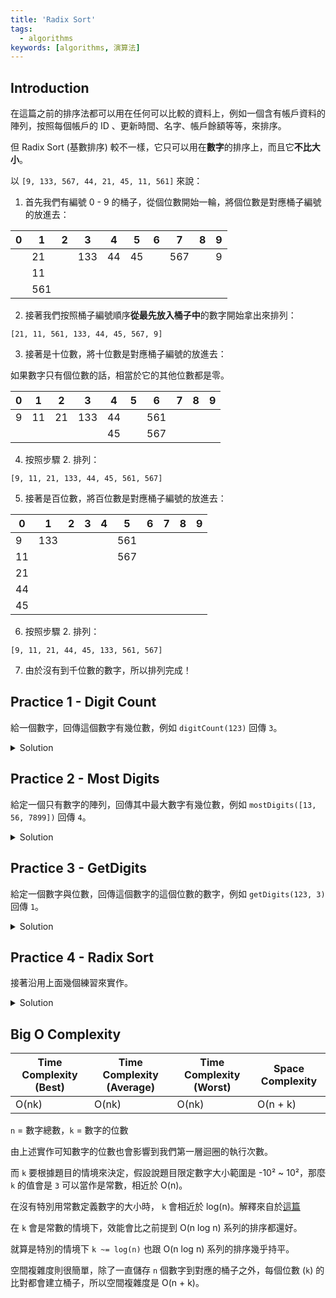```yaml
---
title: 'Radix Sort'
tags:
  - algorithms
keywords: [algorithms, 演算法]
---
```


## Introduction

在這篇之前的排序法都可以用在任何可以比較的資料上，例如一個含有帳戶資料的陣列，按照每個帳戶的 ID 、更新時間、名字、帳戶餘額等等，來排序。

但 Radix Sort (基數排序) 較不一樣，它只可以用在**數字**的排序上，而且它**不比大小**。

以 `[9, 133, 567, 44, 21, 45, 11, 561]` 來說：

1. 首先我們有編號 0 - 9 的桶子，從個位數開始一輪，將個位數是對應桶子編號的放進去：

|  0  |  1  |  2  |  3  |  4  |  5  |  6  |  7  |  8  |  9  |
|---|---|---|---|---|---|---|---|---|---|
|   |  21  |   |  133  |  44  |  45  |   |  567  |   |  9  |
|   |  11  |   |   |   |   |   |   |   |   |
|   |  561  |   |   |   |   |   |   |   |   |

2. 接著我們按照桶子編號順序**從最先放入桶子中**的數字開始拿出來排列：

`[21, 11, 561, 133, 44, 45, 567, 9]`

3. 接著是十位數，將十位數是對應桶子編號的放進去：

如果數字只有個位數的話，相當於它的其他位數都是零。

|  0  |  1  |  2  |  3  |  4  |  5  |  6  |  7  |  8  |  9  |
|---|---|---|---|---|---|---|---|---|---|
|  9  |  11  |  21  |  133  |  44  |    |  561  |    |    |    |
|    |    |    |    |  45  |    |  567  |    |    |    |

4. 按照步驟 2. 排列：

`[9, 11, 21, 133, 44, 45, 561, 567]`

5. 接著是百位數，將百位數是對應桶子編號的放進去：

|  0  |  1  |  2  |  3  |  4  |  5  |  6  |  7  |  8  |  9  |
|---|---|---|---|---|---|---|---|---|---|
|  9  |  133  |    |    |    |  561  |    |    |    |    |
|  11  |    |    |    |    |  567  |    |    |    |    |
|  21  |    |    |    |    |    |    |    |    |    |
|  44  |    |    |    |    |    |    |    |    |    |
|  45  |    |    |    |    |    |    |    |    |    |

6. 按照步驟 2. 排列：

`[9, 11, 21, 44, 45, 133, 561, 567]`

7. 由於沒有到千位數的數字，所以排列完成！

## Practice 1 - Digit Count

給一個數字，回傳這個數字有幾位數，例如 `digitCount(123)` 回傳 `3`。

<details>
  <summary>Solution</summary>

  ```js
  function digitCount(n) {
    return String(n).length;
  }
  ```

  或者是

  ```js
  function digitCount(n) {
    if (num === 0) return 1;
    return Math.floor(Math.log10(Math.abs(num))) + 1;
    // 由於 Math.log10(0) 的情況會是 -Infinity，所以要額外做判斷。
  }
  ```

</details>

## Practice 2 - Most Digits

給定一個只有數字的陣列，回傳其中最大數字有幾位數，例如 `mostDigits([13, 56, 7899])` 回傳 `4`。

<details>
  <summary>Solution</summary>

  ```js
  function mostDigits(arr) {
    let max = 0;
    for (let i = 0; i < arr.length; i++) {
      if (String(arr[i]).length > max) {
        max = String(arr[i]).length;
      }
    }
    return max;
  }
  ```

</details>

## Practice 3 - GetDigits

給定一個數字與位數，回傳這個數字的這個位數的數字，例如 `getDigits(123, 3)` 回傳 `1`。

<details>
  <summary>Solution</summary>

  ```js
  function getDigits(num, digit) {
    return Math.floor(Math.abs(num) / Math.pow(10, digit - 1)) % 10;
  }
  ```

</details>

## Practice 4 - Radix Sort

接著沿用上面幾個練習來實作。

<details>
  <summary>Solution</summary>

  ```js
  function radixSort(arr) {
    const maxDigit = mostDigits(arr);
    for (let k = 1; k <= maxDigit; k++) {
      const digitSlots = Array(10).fill().map(() => []);
      // 或是 Array.from({ length: 10 }, () => []);
      for (let i = 0; i < arr2.length; i++) {
        digitSlots[getDigits(arr2[i], k)].push(arr2[i]);
      }
      arr = digitSlots.flat();
      // 或是 arr = [].concat(...digitSlots);
    }
    return arr2;
  }
  ```

</details>

## Big O Complexity

| Time Complexity (Best) | Time Complexity (Average) | Time Complexity (Worst) | Space Complexity |
|---|---|---|---|
| O(nk) | O(nk) | O(nk) | O(n + k) |

`n` = 數字總數，`k` = 數字的位數

由上述實作可知數字的位數也會影響到我們第一層迴圈的執行次數。

而 `k` 要根據題目的情境來決定，假設說題目限定數字大小範圍是 -10² ~ 10²，那麼 `k` 的值會是 `3` 可以當作是常數，相近於 O(n)。

在沒有特別用常數定義數字的大小時， `k` 會相近於 log(n)。解釋來自於[這篇](https://stackoverflow.com/questions/48451734/radix-sort-on-log-n-efficiency)

在 `k` 會是常數的情境下，效能會比之前提到 O(n log n) 系列的排序都還好。

就算是特別的情境下 `k ~= log(n)` 也跟 O(n log n) 系列的排序幾乎持平。

空間複雜度則很簡單，除了一直儲存 `n` 個數字到對應的桶子之外，每個位數 (`k`) 的比對都會建立桶子，所以空間複雜度是 O(n + k)。
